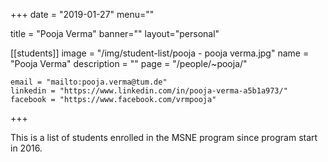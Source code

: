 
+++
date = "2019-01-27"
menu=""


title = "Pooja Verma"
banner=""
layout="personal"

[[students]]
    image = "/img/student-list/pooja - pooja verma.jpg"
    name = "Pooja Verma"
    description = ""
    page = "/people/~pooja/"

    email = "mailto:pooja.verma@tum.de"
    linkedin = "https://www.linkedin.com/in/pooja-verma-a5b1a973/"
    facebook = "https://www.facebook.com/vrmpooja"


+++

This is a list of students enrolled in the MSNE program since program start in 2016.

